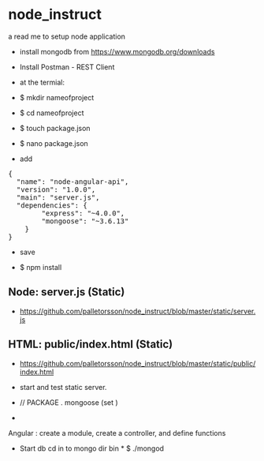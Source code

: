 # node_instruct
a read me to setup node application 


* install mongodb from https://www.mongodb.org/downloads
* Install Postman - REST Client

* at the termial:
* $ mkdir nameofproject
* $ cd nameofproject
* $ touch package.json
* $ nano package.json

- add 

<pre>
{
  "name": "node-angular-api",
  "version": "1.0.0",
  "main": "server.js",
  "dependencies": {
        "express": "~4.0.0",
        "mongoose": "~3.6.13"
    }
}
</pre>

- save 

* $ npm install

Node: server.js (Static)
--------------
* https://github.com/palletorsson/node_instruct/blob/master/static/server.js

HTML: public/index.html (Static)
----------------------
* https://github.com/palletorsson/node_instruct/blob/master/static/public/index.html

* start and test static server. 

* // PACKAGE . mongoose (set )
* 
Angular : create a module, create a controller, and define functions 

* Start db cd in to mongo dir bin  * $ ./mongod
